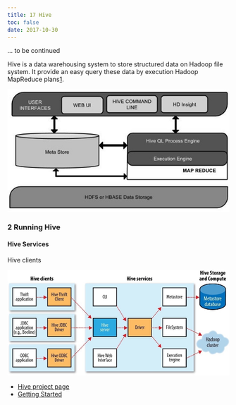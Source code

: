 ```yaml
---
title: 17 Hive
toc: false
date: 2017-10-30
---
```


... to be continued


Hive is a data warehousing system to store structured data on Hadoop file system. It provide an easy query these data by execution Hadoop MapReduce plans[1](http://sunset.usc.edu/classes/cs572_2010/LTang.ppt).




![](figures/15368265326304.jpg)


### 2 Running Hive

#### Hive Services


Hive clients

![](figures/15368265789576.jpg)


* [Hive project page](http://hive.apache.org/)
* [Getting Started](https://cwiki.apache.org/confluence/display/Hive/GettingStarted)